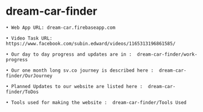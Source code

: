 # dream-car-finder

	• Web App URL: dream-car.firebaseapp.com

	• Video Task URL: https://www.facebook.com/subin.edward/videos/1165313196861585/

	• Our day to day progress and updates are in :  dream-car-finder/work-progress 

	• Our one month long sv.co journey is described here :  dream-car-finder/OurJourney 

	• Planned Updates to our website are listed here :  dream-car-finder/ToDos

	• Tools used for making the website :  dream-car-finder/Tools Used 
